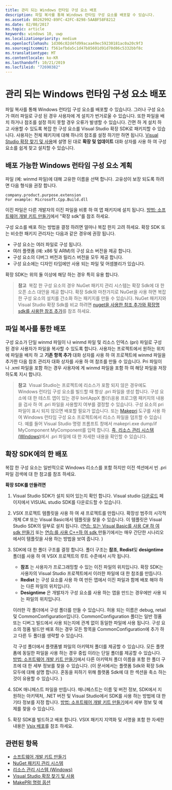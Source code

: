 ```yaml
---
title: 관리 되는 Windows 런타임 구성 요소 배포
description: 파일 복사를 통해 Windows 런타임 구성 요소를 배포할 수 있습니다.
ms.assetid: 80262992-89FC-42FC-8298-5AABF58F8212
ms.date: 02/08/2017
ms.topic: article
keywords: windows 10, uwp
ms.localizationpriority: medium
ms.openlocfilehash: 1d306c02d4fd99acaa49ec59230181ac0a20c9f3
ms.sourcegitcommit: f561efbda5c1d47b85601d91d70d86c5332bbf8c
ms.translationtype: MT
ms.contentlocale: ko-KR
ms.lasthandoff: 10/21/2019
ms.locfileid: "72690382"
---
```

# <a name="distributing-a-managed-windows-runtime-component"></a>관리 되는 Windows 런타임 구성 요소 배포

파일 복사를 통해 Windows 런타임 구성 요소를 배포할 수 있습니다. 그러나 구성 요소가 여러 파일로 구성 된 경우 사용자에 게 설치가 번거로울 수 있습니다. 또한 파일을 배치 하거나 참조를 설정 하지 못할 경우 오류가 발생할 수 있습니다. 간편 하 게 설치 하 고 사용할 수 있도록 복잡 한 구성 요소를 Visual Studio 확장 SDK로 패키지할 수 있습니다. 사용자는 전체 패키지에 대해 하나의 참조를 설정 하기만 하면 됩니다. [Visual Studio 확장 찾기 및 사용](https://docs.microsoft.com/visualstudio/ide/finding-and-using-visual-studio-extensions?view=vs-2015)에 설명 된 대로 **확장 및 업데이트** 대화 상자를 사용 하 여 구성 요소를 쉽게 찾고 설치할 수 있습니다.

## <a name="planning-a-distributable-windows-runtime-component"></a>배포 가능한 Windows 런타임 구성 요소 계획

파일 (예: winmd 파일)에 대해 고유한 이름을 선택 합니다. 고유성이 보장 되도록 하려면 다음 형식을 권장 합니다.

``` syntax
company.product.purpose.extension
For example: Microsoft.Cpp.Build.dll
```

이진 파일은 다른 개발자의 이진 파일을 비롯 하 여 앱 패키지에 설치 됩니다. [방법: 소프트웨어 개발 키트 만들기](https://docs.microsoft.com/visualstudio/extensibility/creating-a-software-development-kit?view=vs-2015)에서 "확장 sdk"를 참조 하세요.

구성 요소를 배포 하는 방법을 결정 하려면 얼마나 복잡 한지 고려 하세요. 확장 SDK 또는 비슷한 패키지 관리자는 다음과 같은 경우에 권장 됩니다.

-   구성 요소는 여러 파일로 구성 됩니다.
-   여러 플랫폼 (예: x86 및 ARM)의 구성 요소 버전을 제공 합니다.
-   구성 요소의 디버그 버전과 릴리스 버전을 모두 제공 합니다.
-   구성 요소에는 디자인 타임에만 사용 되는 파일 및 어셈블리가 있습니다.

확장 SDK는 위의 둘 이상에 해당 하는 경우 특히 유용 합니다.

> **참고**  복잡 한 구성 요소의 경우 NuGet 패키지 관리 시스템는 확장 Sdk에 대 한 오픈 소스 대안을 제공 합니다. 확장 Sdk와 마찬가지로 NuGet을 사용 하면 복잡 한 구성 요소의 설치를 간소화 하는 패키지를 만들 수 있습니다. NuGet 패키지와 Visual Studio 확장 Sdk를 비교 하려면 [nuget을 사용한 참조 추가와 확장명 sdk를 사용한 참조 추가](https://docs.microsoft.com/visualstudio/ide/adding-references-using-nuget-versus-an-extension-sdk?view=vs-2015)를 참조 하세요.

## <a name="distribution-by-file-copy"></a>파일 복사를 통한 배포

구성 요소가 단일 winmd 파일이 나 winmd 파일 및 리소스 인덱스 (pri) 파일로 구성 된 경우 사용자가 파일을 복사할 수 있도록 합니다. 사용자는 프로젝트에서 원하는 위치에 파일을 배치 하 고 **기존 항목 추가** 대화 상자를 사용 하 여 프로젝트에 winmd 파일을 추가한 다음 참조 관리자 대화 상자를 사용 하 여 참조를 만들 수 있습니다. Pri 파일이 나 .xml 파일을 포함 하는 경우 사용자에 게 winmd 파일을 포함 하 여 해당 파일을 저장 하도록 지시 합니다.

> **참고**  Visual Studio는 프로젝트에 리소스가 포함 되지 않은 경우에도 Windows 런타임 구성 요소를 빌드할 때 항상 .pri 파일을 생성 합니다. 구성 요소에 대 한 테스트 앱이 있는 경우 bin\\AppX 폴더\\응용 프로그램 패키지의 내용을 검사 하 여 .pri 파일을 사용할지 여부를 결정할 수 있습니다. 구성 요소의 pri 파일이 표시 되지 않으면 배포할 필요가 없습니다. 또는 [Makepri](https://docs.microsoft.com/previous-versions/windows/apps/jj552945(v=win.10)) 도구를 사용 하 여 Windows 런타임 구성 요소 프로젝트에서 리소스 파일을 덤프할 수 있습니다. 예를 들어 Visual Studio 명령 프롬프트 창에서 makepri.exe dump/if MyComponent MyComponent를 입력 합니다. [즉, 리소스 관리 시스템 (Windows)](https://docs.microsoft.com/previous-versions/windows/apps/jj552947(v=win.10))에서 .pri 파일에 대 한 자세한 내용을 확인할 수 있습니다.

## <a name="distribution-by-extension-sdk"></a>확장 SDK에의 한 배포

복잡 한 구성 요소는 일반적으로 Windows 리소스를 포함 하지만 이전 섹션에서 빈 .pri 파일 검색에 대 한 참고를 참조 하세요.

**확장 SDK를 만들려면**

1.  Visual Studio SDK가 설치 되어 있는지 확인 합니다. Visual studio [다운로드](https://visualstudio.microsoft.com/downloads/download-visual-studio-vs) 페이지에서 VISUAL studio SDK를 다운로드할 수 있습니다.
2.  VSIX 프로젝트 템플릿을 사용 하 여 새 프로젝트를 만듭니다. 확장성 범주의 시각적 개체 C# 또는 Visual Basic에서 템플릿을 찾을 수 있습니다. 이 템플릿은 Visual Studio SDK의 일부로 설치 됩니다. ([연습: 또는 Visual Basic를 사용 C# 하 여 sdk 만들기](https://docs.microsoft.com/visualstudio/extensibility/walkthrough-creating-an-sdk-using-csharp-or-visual-basic?view=vs-2015) 또는 [연습:를 사용 C++하 여 sdk ](https://docs.microsoft.com/visualstudio/extensibility/walkthrough-creating-an-sdk-using-cpp?view=vs-2015)만들기에서는 매우 간단한 시나리오에서이 템플릿을 사용 하는 방법을 보여 줍니다. )
3.  SDK에 대 한 폴더 구조를 결정 합니다. 폴더 구조는 **참조**, **Redist**및 **designtime** 폴더를 사용 하 여 VSIX 프로젝트의 루트 수준에서 시작 됩니다.

    -   **참조** 는 사용자가 프로그래밍할 수 있는 이진 파일의 위치입니다. 확장 SDK는 사용자의 Visual Studio 프로젝트에서 이러한 파일에 대 한 참조를 만듭니다.
    -   **Redist** 는 구성 요소를 사용 하 여 만든 앱에서 이진 파일과 함께 배포 해야 하는 다른 파일의 위치입니다.
    -   **Designtime** 은 개발자가 구성 요소를 사용 하는 앱을 만드는 경우에만 사용 되는 파일의 위치입니다.

    이러한 각 폴더에서 구성 폴더를 만들 수 있습니다. 허용 되는 이름은 debug, retail 및 CommonConfiguration입니다. CommonConfiguration 폴더는 일반 정품 또는 디버그 빌드에서 사용 되는지에 관계 없이 동일한 파일에 사용 됩니다. 구성 요소의 정품 빌드만 배포 하는 경우 모든 항목을 CommonConfiguration에 추가 하 고 다른 두 폴더를 생략할 수 있습니다.

    각 구성 폴더에서 플랫폼별 파일의 아키텍처 폴더를 제공할 수 있습니다. 모든 플랫폼에 동일한 파일을 사용 하는 경우 중립 이라는 단일 폴더를 제공할 수 있습니다. [방법: 소프트웨어 개발 키트 만들기](https://docs.microsoft.com/visualstudio/extensibility/creating-a-software-development-kit?view=vs-2015)에서 다른 아키텍처 폴더 이름을 포함 한 폴더 구조에 대 한 세부 정보를 찾을 수 있습니다. (이 문서에서는 플랫폼 Sdk와 확장 Sdk 모두에 대해 설명 합니다. 혼동을 피하기 위해 플랫폼 Sdk에 대 한 섹션을 축소 하는 것이 유용할 수 있습니다. )

4.  SDK 매니페스트 파일을 만듭니다. 매니페스트는 이름 및 버전 정보, SDK에서 지 원하는 아키텍처, .NET 버전 및 Visual Studio에서 SDK를 사용 하는 방법에 대 한 기타 정보를 지정 합니다. [방법: 소프트웨어 개발 키트 만들기](https://docs.microsoft.com/visualstudio/extensibility/creating-a-software-development-kit?view=vs-2015)에서 세부 정보 및 예제를 찾을 수 있습니다.
5.  확장 SDK를 빌드하고 배포 합니다. VSIX 패키지 지역화 및 서명을 포함 한 자세한 내용은 [Vsix 배포](https://docs.microsoft.com/visualstudio/misc/how-to-manually-package-an-extension-vsix-deployment?view=vs-2015)를 참조 하세요.

## <a name="related-topics"></a>관련된 항목

* [소프트웨어 개발 키트 만들기](https://docs.microsoft.com/visualstudio/extensibility/creating-a-software-development-kit?view=vs-2015)
* [NuGet 패키지 관리 시스템](https://github.com/NuGet/Home)
* [리소스 관리 시스템 (Windows)](https://docs.microsoft.com/previous-versions/windows/apps/jj552947(v=win.10))
* [Visual Studio 확장 찾기 및 사용](https://docs.microsoft.com/visualstudio/ide/finding-and-using-visual-studio-extensions?view=vs-2015)
* [MakePRI 명령 옵션](https://docs.microsoft.com/previous-versions/windows/apps/jj552945(v=win.10))
